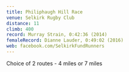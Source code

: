 ```yaml
---
title: Philiphaugh Hill Race
venue: Selkirk Rugby Club 
distance: 11
climb: 400
record: Murray Strain, 0:42:36 (2014)
femaleRecord: Dianne Lauder, 0:49:02 (2016)
web: facebook.com/SelkirkFundRunners
---
```

Choice of 2 routes - 4 miles or 7 miles